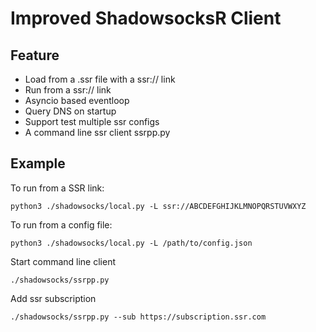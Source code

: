 Improved ShadowsocksR Client
===========

Feature
------
* Load from a .ssr file with a ssr:// link
* Run from a ssr:// link
* Asyncio based eventloop
* Query DNS on startup
* Support test multiple ssr configs
* A command line ssr client ssrpp.py

Example
------
To run from a SSR link:

    python3 ./shadowsocks/local.py -L ssr://ABCDEFGHIJKLMNOPQRSTUVWXYZ

To run from a config file:

    python3 ./shadowsocks/local.py -L /path/to/config.json

Start command line client

    ./shadowsocks/ssrpp.py

Add ssr subscription

    ./shadowsocks/ssrpp.py --sub https://subscription.ssr.com
